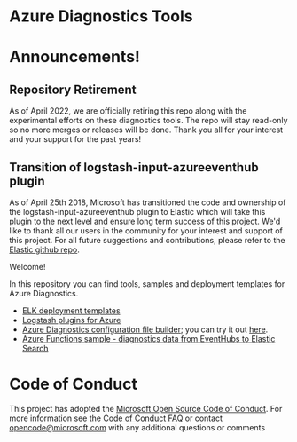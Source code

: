 # Azure Diagnostics Tools 

# Announcements!
## Repository Retirement
As of April 2022, we are officially retiring this repo along with the experimental efforts on these diagnostics tools. The repo will stay read-only so no more merges or releases will be done. 
Thank you all for your interest and your support for the past years!

## Transition of logstash-input-azureeventhub plugin
As of April 25th 2018, Microsoft has transitioned the code and ownership of the logstash-input-azureeventhub plugin to Elastic which will take this plugin to the next level and ensure long term success of this project. We'd like to thank all our users in the community for your interest and support of this project. For all future suggestions and contributions, please refer to the [Elastic github repo](https://github.com/logstash-plugins/logstash-input-azure_event_hubs).

Welcome!

In this repository you can find tools, samples and deployment templates for Azure Diagnostics.

* [ELK deployment templates](ELK-Semantic-Logging/ELK/AzureRM/elk-simple-on-ubuntu/)
* [Logstash plugins for Azure](Logstash/)
* [Azure Diagnostics configuration file builder](config-builder/); you can try it out [here](http://azure.github.io/azure-diagnostics-tools/config-builder/).
* [Azure Functions sample - diagnostics data from EventHubs to Elastic Search](AzureFunctions/EventHubsToElastic)

# Code of Conduct 

This project has adopted the [Microsoft Open Source Code of Conduct](https://opensource.microsoft.com/codeofconduct/). For more information see the [Code of Conduct FAQ](https://opensource.microsoft.com/codeofconduct/faq/) or contact [opencode@microsoft.com](mailto:opencode@microsoft.com) with any additional questions or comments
